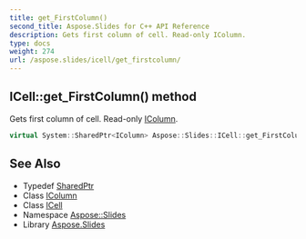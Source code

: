 ```yaml
---
title: get_FirstColumn()
second_title: Aspose.Slides for C++ API Reference
description: Gets first column of cell. Read-only IColumn.
type: docs
weight: 274
url: /aspose.slides/icell/get_firstcolumn/
---
```

## ICell::get_FirstColumn() method


Gets first column of cell. Read-only [IColumn](../../icolumn/).

```cpp
virtual System::SharedPtr<IColumn> Aspose::Slides::ICell::get_FirstColumn()=0
```

## See Also

* Typedef [SharedPtr](../../../system/sharedptr/)
* Class [IColumn](../../icolumn/)
* Class [ICell](../)
* Namespace [Aspose::Slides](../../)
* Library [Aspose.Slides](../../../)